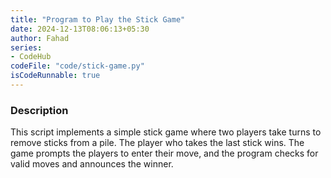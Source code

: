 ```yaml
---
title: "Program to Play the Stick Game"
date: 2024-12-13T08:06:13+05:30
author: Fahad
series:
- CodeHub
codeFile: "code/stick-game.py"
isCodeRunnable: true
---
```


### Description
This script implements a simple stick game where two players take turns to remove sticks from a pile. The player who takes the last stick wins. The game prompts the players to enter their move, and the program checks for valid moves and announces the winner.
